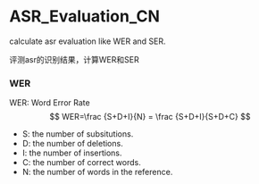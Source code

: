 # ASR_Evaluation_CN
calculate asr evaluation like WER and SER.

评测asr的识别结果，计算WER和SER

### WER
WER: Word Error Rate
$$ WER=\frac {S+D+I}{N} = \frac {S+D+I}{S+D+C} $$
- S: the number of subsitutions.
- D: the number of deletions.
- I: the number of insertions.
- C: the number of correct words.
- N: the number of words in the reference.